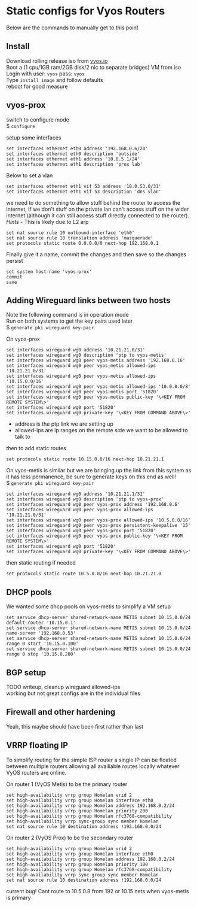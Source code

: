 # Static configs for Vyos Routers

Below are the commands to manually get to this point

## Install

Download rolling release iso from [vyos.io](https://vyos.io/)  
Boot a (1 cpu/1GB ram/2GB disk/2 nic to separate bridges) VM from iso  
Login with user: `vyos` pass: `vyos`  
Type `install image` and follow defaults  
reboot for good measure  

## vyos-prox
switch to configure mode  
$ `configure`

setup some interfaces
```
set interfaces ethernet eth0 address '192.168.0.6/24'
set interfaces ethernet eth0 description 'outside'
set interfaces ethernet eth1 address '10.0.5.1/24'
set interfaces ethernet eth1 description 'prox lab'
```
Below to set a vlan
```
set interfaces ethernet eth1 vif 53 address '10.0.53.0/31'
set interfaces ethernet eth1 vif 53 description 'dns vlan'
```

we need to do something to allow stuff behind the router to access 
the internet, if we don't stuff on the private lan can't access 
stuff on the wider internet (although it can still access stuff directly 
connected to the router). *Hints* - This is likely due to L2 arp
```
set nat source rule 10 outbound-interface 'eth0'
set nat source rule 10 translation address 'masquerade'
set protocols static route 0.0.0.0/0 next-hop 192.168.0.1
```
Finally give it a name, commit the changes and then save so the changes 
persist
```
set system host-name 'vyos-prox'
commit
save
```

## Adding Wireguard links between two hosts

Note the following command is in operation mode  
Run on both systems to get the key pairs used later  
$ `generate pki wireguard key-pair`

On vyos-prox
```
set interfaces wireguard wg0 address '10.21.21.0/31'
set interfaces wireguard wg0 description 'ptp to vyos-metis'
set interfaces wireguard wg0 peer vyos-metis address '192.168.0.16'
set interfaces wireguard wg0 peer vyos-metis allowed-ips '10.21.21.0/31'
set interfaces wireguard wg0 peer vyos-metis allowed-ips '10.15.0.0/16'
set interfaces wireguard wg0 peer vyos-metis allowed-ips '10.0.0.0/8'
set interfaces wireguard wg0 peer vyos-metis port '51820'
set interfaces wireguard wg0 peer vyos-metis public-key '\<KEY FROM REMOTE SYSTEM\>'
set interfaces wireguard wg0 port '51820'
set interfaces wireguard wg0 private-key '\<KEY FROM COMMAND ABOVE\>'
```
- address is the ptp link we are setting up
- allowed-ips are ip ranges on the remote side we want to be allowed to talk to

then to add static routes
```
set protocols static route 10.15.0.0/16 next-hop 10.21.21.1
```

On vyos-metis is similar but we are bringing up the link from this system
as it has less permanence, be sure to generate keys on this end as well!  
$ `generate pki wireguard key-pair`

```
set interfaces wireguard wg0 address '10.21.21.1/31'
set interfaces wireguard wg0 description 'ptp to vyos-prox'
set interfaces wireguard wg0 peer vyos-prox address '192.168.0.6'
set interfaces wireguard wg0 peer vyos-prox allowed-ips '10.21.21.0/31'
set interfaces wireguard wg0 peer vyos-prox allowed-ips '10.5.0.0/16'
set interfaces wireguard wg0 peer vyos-prox persistent-keepalive '15'
set interfaces wireguard wg0 peer vyos-prox port '51820'
set interfaces wireguard wg0 peer vyos-prox public-key '\<KEY FROM REMOTE SYSTEM\>'
set interfaces wireguard wg0 port '51820'
set interfaces wireguard wg0 private-key '\<KEY FROM COMMAND ABOVE\>'
```

then static routing if needed
```
set protocols static route 10.5.0.0/16 next-hop 10.21.21.0
```

## DHCP pools

We wanted some dhcp pools on vyos-metis to simplify a VM setup
```
set service dhcp-server shared-network-name METIS subnet 10.15.0.0/24 default-router '10.15.0.1'
set service dhcp-server shared-network-name METIS subnet 10.15.0.0/24 name-server '192.168.0.53'
set service dhcp-server shared-network-name METIS subnet 10.15.0.0/24 range 0 start '10.15.0.100'
set service dhcp-server shared-network-name METIS subnet 10.15.0.0/24 range 0 stop '10.15.0.200'
```

## BGP setup

TODO writeup, cleanup wireguard allowed-ips  
working but not great configs are in the individual files

## Firewall and other hardening

Yeah, this maybe should have been first rather than last

## VRRP floating IP

To simplify routing for the simple ISP router a single IP can be floated between multiple routers allowing all availiable routes locally whatever VyOS routers are online.

On router 1 (VyOS Metis) to be the primary router

```
set high-availability vrrp group Homelan vrid 2
set high-availability vrrp group Homelan interface eth0
set high-availability vrrp group Homelan address 192.168.0.2/24
set high-availability vrrp group Homelan priority 200
set high-availability vrrp group Homelan rfc3768-compatibility
set high-availability vrrp sync-group sync member Homelan
set nat source rule 10 destination address !192.168.0.0/24
```

On router 2 (VyOS Prox) to be the secondary router

```
set high-availability vrrp group Homelan vrid 2
set high-availability vrrp group Homelan interface eth0
set high-availability vrrp group Homelan address 192.168.0.2/24
set high-availability vrrp group Homelan priority 100
set high-availability vrrp group Homelan rfc3768-compatibility
set high-availability vrrp sync-group sync member Homelan
set nat source rule 10 destination address !192.168.0.0/24
```

current bug! Cant route to 10.5.0.8 from 192 or 10.15 nets when vyos-metis is primary
